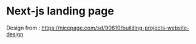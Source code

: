 # Next-js landing page

Design from : https://nicepage.com/sd/90610/building-projects-website-design
